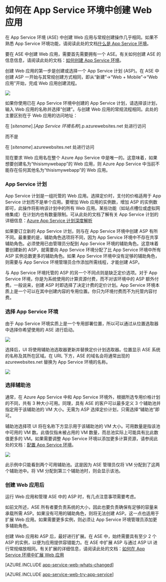 <properties
	pageTitle="如何在 App Service 环境中创建 Web 应用"
	description="Web 应用的创建流程和 App Service 环境的已检查 App Service 计划"
	services="app-service\web"
	documentationCenter=""
	authors="ccompy"
	manager="stefsch"
	editor=""/>

<tags
	ms.service="app-service-web"
	ms.date="04/27/2015"
	wacn.date="11/27/2015"/>

# 如何在 App Service 环境中创建 Web 应用 #

在 App Service 环境 (ASE) 中创建 Web 应用与常规创建操作几乎相同。如果不熟悉 App Service 环境功能，请阅读此处的文档[什么是 App Service 环境](/documentation/articles/app-service-app-service-environment-intro)。

要在 ASE 中创建 Web 应用，需要首先需要拥有一个 ASE。有关如何创建 ASE 的信息信息，请阅读此处的文档：[如何创建 App Service 环境](/documentation/articles/app-service-web-how-to-create-an-app-service-environment)。

创建 Web 应用的第一步是创建或选择一个 App Service 计划 (ASP)。在 ASE 中创建 ASP 一开始与其常规创建方式相同，即从“新建”->“Web + Mobile”->“Web 应用”开始，完成 Web 应用创建流程。

![][1]


如果你使用已在 App Service 环境中创建的 App Service 计划，请选择该计划，输入 Web 应用的名称并选择“创建”。与创建 Web 应用的常规流程相同。此处的主要区别在于 Web 应用的访问地址：

在 [*sitename*].[*App Service 环境名称*].p.azurewebsites.net 处进行访问

而不是

在 [*sitename*].azurewebsites.net 处进行访问

现在要求 Web 应用名在整个 Azure App Service 中是唯一的。这意味着，如果想要创建名为“thisismywebapp”的 Web 应用，则 Azure App Service 中当前不能存在任何其他名为“thisismywebapp”的 Web 应用。

### App Service 计划 ###

App Service 计划是一组托管的 Web 应用。选择定价时，支付的价格适用于 App Service 计划而不是单个应用。要增加 Web 应用的实例数，增加 ASP 的实例数即可，此操作将影响该计划中的所有 Web 应用。某些功能（如站点槽位或虚拟网络集成）在计划内也有数量限制。可从此处的文档了解有关 App Service 计划的详细信息：[Azure App Service 计划深度解析](/documentation/articles//azure-web-sites-web-hosting-plans-in-depth-overview)

如果要订立新的 App Service 计划，则与在 App Service 环境中创建 ASP 有所不同。最重要的是，辅助角色选项将不同，因为 App Service 环境中不存在共享辅助角色。必须使用已由管理员分配到 App Service 环境的辅助角色。这意味着要创建新的 ASP，就需要向 App Service 环境分配了比 App Service 环境中所有 ASP 实例总数更多的辅助角色。如果 App Service 环境中没有足够的辅助角色，则需要与 App Service 环境管理员合作添加所需线程，才能创建 ASP。

与 App Service 环境托管的 ASP 的另一个不同点则是缺乏定价选项。对于 App Service 环境，你是为系统使用的计算资源付费，而不对该环境中的 ASP 额外付费。一般说来，创建 ASP 时即选择了决定计费的定价计划。App Service 环境本质上是一个可以在其中创建内容的专用位置。你只为环境付费而不为托管内容付费。

### 选择 App Service 环境 ###

由于 App Service 环境实质上是一个专用部署位置，所以可以通过从位置选取器中选择你希望使用的 ASE 进行启动。

![][2]

选择后，UI 将使用辅助池选取器更新并替换定价计划选取器。位置显示 ASE 系统的名称及其所在区域。在 URL 下方，ASE 的域名会将通常出现的 azurewebsites.net 替换为 App Service 环境的名称。

![][3]

### 选择辅助池 ###

通常，在 Azure App Service 中和 App Service 环境外，根据所选专用价格计划的不同，共有 3 种大小可用。同理，具有 ASE 的客户可以最多定义 3 个辅助池并指定用于该辅助池的 VM 大小。无需为 ASP 选择定价计划，只需选择“辅助池”即可。

辅助池选择项 UI 将在名称下方显示用于该辅助池的 VM 大小。可用数量是指该池中可用的 VM 数。此值仅指未被占用的 VM 数量，而总池实际上可能具有比此数值更多的 VM。如果需要调整 App Service 环境以添加更多计算资源，请参阅此处的文档：[配置 App Service 环境](/documentation/articles/app-service-web-configure-an-app-service-environment)。

![][4]

此示例中只能看到两个可用辅助池。这是因为 ASE 管理员仅将 VM 分配到了这两个辅助池中。将 VM 分配到第三个辅助池时，则会显示该池。

### 创建 Web 应用后 ###

运行 Web 应用和管理 ASE 中的 ASP 时，有几点注意事项需要考虑。

如前文所述，ASE 所有者要负责系统的大小，因此也要负责确保有足够的容量来承载所需 ASP。如果没有可用的辅助角色，则将无法创建 ASP。这一点也适用于扩展 Web 应用。如果需要更多实例，则必须让 App Service 环境管理员添加更多辅助角色。

创建 Web 应用和 ASP 后，最好进行扩展。在 ASE 中，始终需要具有至少 2 个 ASP 的实例，以便为应用提供容错能力。在 ASE 中扩展 ASP 与通过 ASP UI 进行常规缩放相同。有关扩展的详细信息，请阅读此处的文档：[如何在 App Service 环境中扩展 Web 应用](/documentation/articles/app-service-web-scale-a-web-app-in-an-app-service-environment)

[AZURE.INCLUDE [app-service-web-whats-changed](../includes/app-service-web-whats-changed.md)]

[AZURE.INCLUDE [app-service-web-try-app-service](../includes/app-service-web-try-app-service.md)]

<!--Image references-->
[1]: ./media/app-service-web-how-to-create-a-web-app-in-an-ase/createaspnewwebapp.png
[2]: ./media/app-service-web-how-to-create-a-web-app-in-an-ase/createasplocation.png
[3]: ./media/app-service-web-how-to-create-a-web-app-in-an-ase/createaspselected.png
[4]: ./media/app-service-web-how-to-create-a-web-app-in-an-ase/createaspworkerpool.png

<!--Links-->
[WhatisASE]: /documentation/articles/app-service-app-service-environment-intro
[Appserviceplans]: /documentation/articles/azure-web-sites-web-hosting-plans-in-depth-overview
[HowtoCreateASE]: /documentation/articles/app-service-web-how-to-create-an-app-service-environment
[HowtoScale]: /documentation/articles/app-service-web-scale-a-web-app-in-an-app-service-environment
[HowtoConfigureASE]: /documentation/articles/app-service-web-configure-an-app-service-environment
 

<!---HONumber=67-->